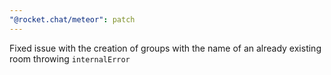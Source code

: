 ```yaml
---
"@rocket.chat/meteor": patch
---
```


Fixed issue with the creation of groups with the name of an already existing room throwing `internalError`
